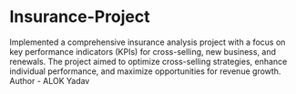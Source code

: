 # Insurance-Project
Implemented a comprehensive insurance analysis project with a focus on key performance indicators (KPIs) for cross-selling, new business, and renewals. The project aimed to optimize cross-selling strategies, enhance individual performance, and maximize opportunities for revenue growth.
Author - ALOK Yadav